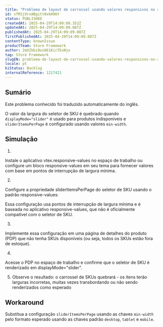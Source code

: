 ```yaml
---
title: "Problema de layout de carrossel usando valores responsivos no seletor de SKU"
id: vfRSj9rxABgitt0xkH96Y
status: PUBLISHED
createdAt: 2025-04-29T14:09:08.352Z
updatedAt: 2025-04-29T14:09:09.087Z
publishedAt: 2025-04-29T14:09:09.087Z
firstPublishedAt: 2025-04-29T14:09:09.087Z
contentType: knownIssue
productTeam: Store Framework
author: 2mXZkbi0oi061KicTExNjo
tag: Store Framework
slugEN: problema-de-layout-de-carrossel-usando-valores-responsivos-no-seletor-de-sku
locale: pt
kiStatus: Backlog
internalReference: 1217421
---
```


## Sumário

<div class="alert alert-info">
  <p>Este problema conhecido foi traduzido automaticamente do inglês.</p>
</div>


O valor da largura do seletor de SKU é quebrado quando `displayMode="slider"` é usado para produtos indisponíveis e `sliderItemsPerPage` é configurado usando valores `min-width`.

## Simulação




1.

Instale o aplicativo vtex.responsive-values no espaço de trabalho ou configure um bloco responsive-values em seu tema para fornecer valores com base em pontos de interrupção de largura mínima.



2.

Configure a propriedade sliderItemsPerPage do seletor de SKU usando o padrão responsive-values:

Essa configuração usa pontos de interrupção de largura mínima e é baseada no aplicativo responsive-values, que não é oficialmente compatível com o seletor de SKU.



3.

Implemente essa configuração em uma página de detalhes do produto (PDP) que não tenha SKUs disponíveis (ou seja, todos os SKUs estão fora de estoque).



4.

Acesse o PDP no espaço de trabalho e confirme que o seletor de SKU é renderizado em displayMode="slider".



5. Observe o resultado: o carrossel de SKUs quebrará - os itens terão larguras incorretas, muitas vezes transbordando ou não sendo renderizados como esperado

## Workaround


Substitua a configuração `sliderItemsPerPage` usando as chaves `min-width` pelo formato esperado usando as chaves padrão `desktop`, `tablet` e `mobile`.





